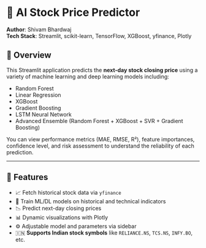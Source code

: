 # 🤖 AI Stock Price Predictor

**Author**: Shivam Bhardwaj  
**Tech Stack**: Streamlit, scikit-learn, TensorFlow, XGBoost, yfinance, Plotly

## 📝 Overview

This Streamlit application predicts the **next-day stock closing price** using a variety of machine learning and deep learning models including:

- Random Forest
- Linear Regression
- XGBoost
- Gradient Boosting
- LSTM Neural Network
- Advanced Ensemble (Random Forest + XGBoost + SVR + Gradient Boosting)

You can view performance metrics (MAE, RMSE, R²), feature importances, confidence level, and risk assessment to understand the reliability of each prediction.

---

## 🧪 Features

- 📈 Fetch historical stock data via `yfinance`
- 🧠 Train ML/DL models on historical and technical indicators
- 📉 Predict next-day closing prices
- 📊 Dynamic visualizations with Plotly
- ⚙️ Adjustable model and parameters via sidebar
- 🇮🇳 **Supports Indian stock symbols** like `RELIANCE.NS`, `TCS.NS`, `INFY.BO`, etc.
